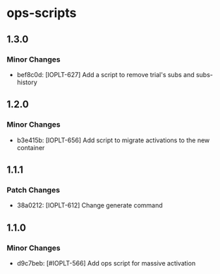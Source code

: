 # ops-scripts

## 1.3.0

### Minor Changes

- bef8c0d: [IOPLT-627] Add a script to remove trial's subs and subs-history

## 1.2.0

### Minor Changes

- b3e415b: [IOPLT-656] Add script to migrate activations to the new container

## 1.1.1

### Patch Changes

- 38a0212: [IOPLT-612] Change generate command

## 1.1.0

### Minor Changes

- d9c7beb: [#IOPLT-566] Add ops script for massive activation

